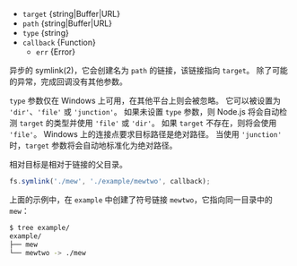 <!-- YAML
added: v0.1.31
changes:
  - version: v7.6.0
    pr-url: https://github.com/nodejs/node/pull/10739
    description: The `target` and `path` parameters can be WHATWG `URL` objects
                 using `file:` protocol. Support is currently still
                 *experimental*.
  - version: v12.0.0
    pr-url: https://github.com/nodejs/node/pull/23724
    description: If the `type` argument is left undefined, Node will autodetect
                 `target` type and automatically select `dir` or `file`
-->

* `target` {string|Buffer|URL}
* `path` {string|Buffer|URL}
* `type` {string}
* `callback` {Function}
  * `err` {Error}

异步的 symlink(2)，它会创建名为 `path` 的链接，该链接指向 `target`。
除了可能的异常，完成回调没有其他参数。

`type` 参数仅在 Windows 上可用，在其他平台上则会被忽略。 
它可以被设置为 `'dir'`、`'file'` 或 `'junction'`。
如果未设置 `type` 参数，则 Node.js 将会自动检测 `target` 的类型并使用 `'file'` 或 `'dir'`。
如果 `target` 不存在，则将会使用 `'file'`。
Windows 上的连接点要求目标路径是绝对路径。
当使用 `'junction'` 时，`target` 参数将会自动地标准化为绝对路径。

相对目标是相对于链接的父目录。

```js
fs.symlink('./mew', './example/mewtwo', callback);
```

上面的示例中，在 `example` 中创建了符号链接 `mewtwo`，它指向同一目录中的 `mew`：

```bash
$ tree example/
example/
├── mew
└── mewtwo -> ./mew
```

